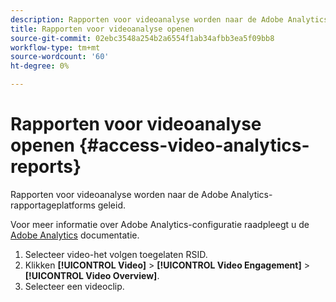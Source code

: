 ```yaml
---
description: Rapporten voor videoanalyse worden naar de Adobe Analytics-rapportageplatforms geleid.
title: Rapporten voor videoanalyse openen
source-git-commit: 02ebc3548a254b2a6554f1ab34afbb3ea5f09bb8
workflow-type: tm+mt
source-wordcount: '60'
ht-degree: 0%

---
```


# Rapporten voor videoanalyse openen {#access-video-analytics-reports}

Rapporten voor videoanalyse worden naar de Adobe Analytics-rapportageplatforms geleid.

Voor meer informatie over Adobe Analytics-configuratie raadpleegt u de [Adobe Analytics](https://microsite.omniture.com/t2/help/en_US/reference/) documentatie.
1. Selecteer video-het volgen toegelaten RSID.
1. Klikken **[!UICONTROL Video]** > **[!UICONTROL Video Engagement]** > **[!UICONTROL Video Overview]**.
1. Selecteer een videoclip.
